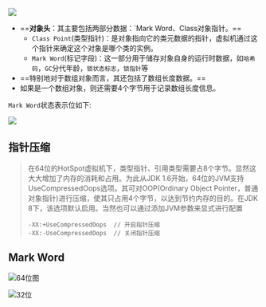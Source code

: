 ![](https://youpaiyun.zongqilive.cn/image/20200708170053.png)





- ==**对象头**：其主要包括两部分数据：`Mark Word、Class对象指针。==
  - `Class Point`(类型指针)：是对象指向它的类元数据的指针，虚拟机通过这个指针来确定这个对象是哪个类的实例。
  - `Mark Word`(标记字段)：这一部分用于储存对象自身的运行时数据，如`哈希码`，`GC`分代年龄，`锁状态标志`，`锁指针`等
- ==特别地对于数组对象而言，其还包括了数组长度数据。==
- 如果是一个数组对象，则还需要4个字节用于记录数组长度信息。



`Mark Word`状态表示位如下:

![](https://youpaiyun.zongqilive.cn/image/20210205154127.png)





## 指针压缩

> 在64位的HotSpot虚拟机下，类型指针、引用类型需要占8个字节。显然这大大增加了内存的消耗和占用。为此从JDK 1.6开始，64位的JVM支持UseCompressedOops选项。其可对OOP(Ordinary Object Pointer，普通对象指针)进行压缩，使其只占用4个字节，以达到节约内存的目的。在JDK 8下，该选项默认启用。当然也可以通过添加JVM参数来显式进行配置
>
> ```
> -XX:+UseCompressedOops  // 开启指针压缩
> -XX:-UseCompressedOops  // 关闭指针压缩
> ```
>
> 

## Mark Word



![64位图](https://youpaiyun.zongqilive.cn/image/20200708170208.png)

![32位](https://youpaiyun.zongqilive.cn/image/20200709152730.png)





